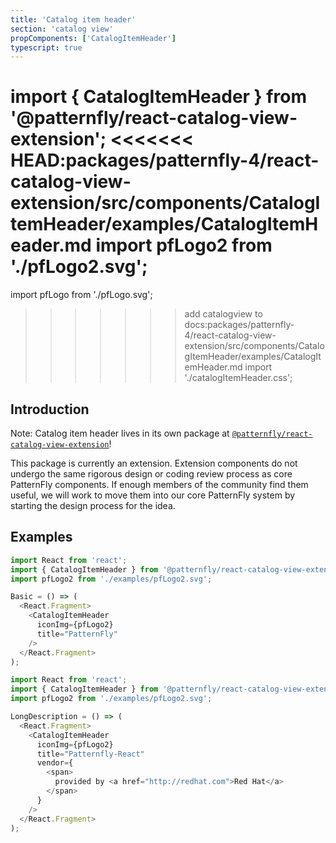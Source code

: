 ```yaml
---
title: 'Catalog item header'
section: 'catalog view'
propComponents: ['CatalogItemHeader']
typescript: true
---
```


import { CatalogItemHeader } from '@patternfly/react-catalog-view-extension';
<<<<<<< HEAD:packages/patternfly-4/react-catalog-view-extension/src/components/CatalogItemHeader/examples/CatalogItemHeader.md
import pfLogo2 from './pfLogo2.svg';
=======
import pfLogo from './pfLogo.svg';
>>>>>>> add catalogview to docs:packages/patternfly-4/react-catalog-view-extension/src/components/CatalogItemHeader/examples/CatalogItemHeader.md
import './catalogItemHeader.css';

## Introduction
Note: Catalog item header lives in its own package at [`@patternfly/react-catalog-view-extension`](https://www.npmjs.com/package/@patternfly/react-catalog-view-extension)!

This package is currently an extension. Extension components do not undergo the same rigorous design or coding review process as core PatternFly components. If enough members of the community find them useful, we will work to move them into our core PatternFly system by starting the design process for the idea.

## Examples
```js title=Basic
import React from 'react';
import { CatalogItemHeader } from '@patternfly/react-catalog-view-extension';
import pfLogo2 from './examples/pfLogo2.svg';

Basic = () => (
  <React.Fragment>
    <CatalogItemHeader
      iconImg={pfLogo2}
      title="PatternFly"
    />
  </React.Fragment>
);
```

```js title=With-vendor-description
import React from 'react';
import { CatalogItemHeader } from '@patternfly/react-catalog-view-extension';
import pfLogo2 from './examples/pfLogo2.svg';

LongDescription = () => (
  <React.Fragment>
    <CatalogItemHeader
      iconImg={pfLogo2}
      title="Patternfly-React"
      vendor={
        <span>
          provided by <a href="http://redhat.com">Red Hat</a>
        </span>
      }
    />
  </React.Fragment>
);
```
